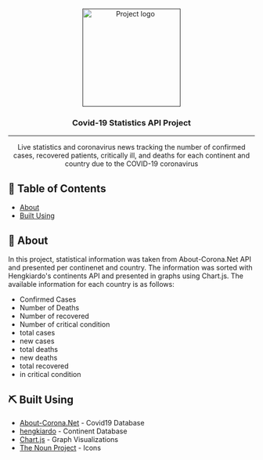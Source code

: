 <p align="center">
  <a href="" rel="noopener">
 <img width=200px height=200px src="https://www.progenie-molecular.com/en/assets/images/antgenos-304x296.png" alt="Project logo"></a>
</p>

<h3 align="center">Covid-19 Statistics API Project</h3>

<div align="center">

</div>

---

<p align="center">Live statistics and coronavirus news tracking the number of confirmed cases, recovered patients, critically ill, and deaths for each continent and country due to the COVID-19 coronavirus
    <br> 
</p>

## 📝 Table of Contents

- [About](#about)
- [Built Using](#built_using)

## 🧐 About <a name = "about"></a>

In this project, statistical information was taken from About-Corona.Net API and presented per continenet and country. The information was sorted with Hengkiardo's continents API and presented in graphs using Chart.js.
The available information for each country is as follows:
- Confirmed Cases
- Number of Deaths
- Number of recovered
- Number of critical condition
- total cases
- new cases
- total deaths
- new deaths
- total recovered
- in critical condition

## ⛏️ Built Using <a name = "built_using"></a>

- [About-Corona.Net](https://about-corona.net/) - Covid19 Database
- [hengkiardo](https://github.com/hengkiardo/restcountries) - Continent Database
- [Chart.js](https://www.chartjs.org/) - Graph Visualizations
- [The Noun Project](https://thenounproject.com/) - Icons
